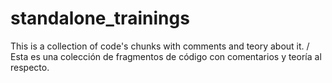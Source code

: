 # standalone_trainings
This is a collection of code's chunks with comments and teory about it. / Esta es una colección de fragmentos de código con comentarios y teoría al respecto.
